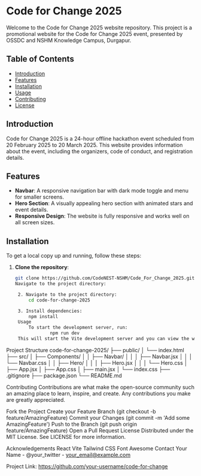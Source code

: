 # Code for Change 2025

Welcome to the Code for Change 2025 website repository. This project is a promotional website for the Code for Change 2025 event, presented by OSSDC and NSHM Knowledge Campus, Durgapur.

## Table of Contents

- [Introduction](#introduction)
- [Features](#features)
- [Installation](#installation)
- [Usage](#usage)
- [Contributing](#contributing)
- [License](#license)

## Introduction

Code for Change 2025 is a 24-hour offline hackathon event scheduled from 20 February 2025 to 20 March 2025. This website provides information about the event, including the organizers, code of conduct, and registration details.

## Features

- **Navbar**: A responsive navigation bar with dark mode toggle and menu for smaller screens.
- **Hero Section**: A visually appealing hero section with animated stars and event details.
- **Responsive Design**: The website is fully responsive and works well on all screen sizes.

## Installation

To get a local copy up and running, follow these steps:

1. **Clone the repository**:
   ```sh
   git clone https://github.com/CodeNEST-NSHM/Code_For_Change_2025.git 
   Navigate to the project directory:

    2. Navigate to the project directory:
        cd code-for-change-2025

    3. Install dependencies:
        npm install
    Usage
        To start the development server, run:
                npm run dev
    This will start the Vite development server and you can view the website at http://localhost:3000.

Project Structure
    code-for-change-2025/
├── public/
│   └── index.html
├── src/
│   ├── Components/
│   │   ├── Navbar/
│   │   │   ├── Navbar.jsx
│   │   │   └── Navbar.css
│   │   ├── Hero/
│   │   │   ├── Hero.jsx
│   │   │   └── Hero.css
│   ├── App.jsx
│   ├── App.css
│   ├── main.jsx
│   └── index.css
├── .gitignore
├── package.json
└── README.md

Contributing
Contributions are what make the open-source community such an amazing place to learn, inspire, and create. Any contributions you make are greatly appreciated.

Fork the Project
Create your Feature Branch (git checkout -b feature/AmazingFeature)
Commit your Changes (git commit -m 'Add some AmazingFeature')
Push to the Branch (git push origin feature/AmazingFeature)
Open a Pull Request
License
Distributed under the MIT License. See LICENSE for more information.

Acknowledgements
React
Vite
Tailwind CSS
Font Awesome
Contact
Your Name - @your_twitter - your_email@example.com

Project Link: https://github.com/your-username/code-for-change